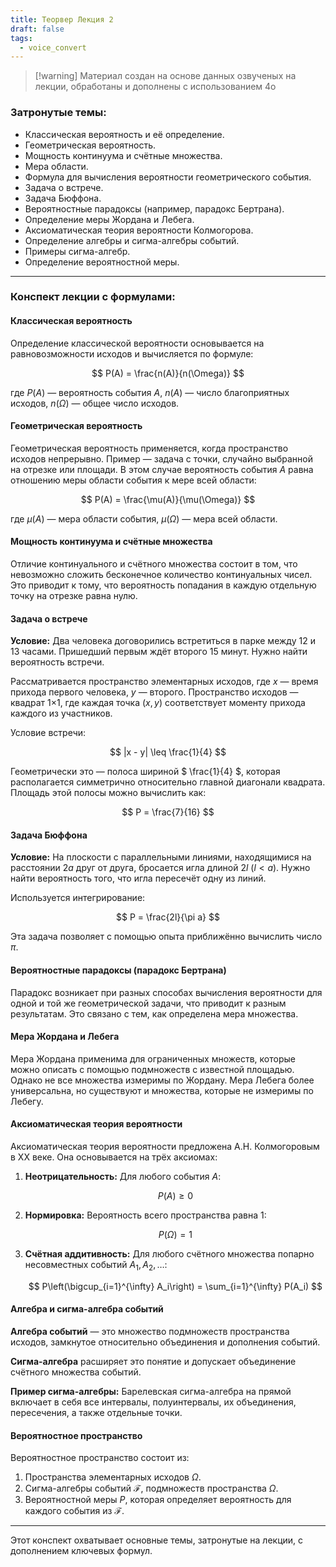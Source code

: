 ```yaml
---
title: Теорвер Лекция 2
draft: false
tags:
  - voice_convert
---
```


> [!warning] Материал создан на основе данных озвученых на лекции, обработаны и дополнены с использованием 4o

### Затронутые темы:

- Классическая вероятность и её определение.
- Геометрическая вероятность.
- Мощность континуума и счётные множества.
- Мера области.
- Формула для вычисления вероятности геометрического события.
- Задача о встрече.
- Задача Бюффона.
- Вероятностные парадоксы (например, парадокс Бертрана).
- Определение меры Жордана и Лебега.
- Аксиоматическая теория вероятности Колмогорова.
- Определение алгебры и сигма-алгебры событий.
- Примеры сигма-алгебр.
- Определение вероятностной меры.

---

### Конспект лекции с формулами:

#### Классическая вероятность
Определение классической вероятности основывается на равновозможности исходов и вычисляется по формуле:

$$
P(A) = \frac{n(A)}{n(\Omega)}
$$

где $P(A)$ — вероятность события $A$, $n(A)$ — число благоприятных исходов, $n(\Omega)$ — общее число исходов.

#### Геометрическая вероятность
Геометрическая вероятность применяется, когда пространство исходов непрерывно. Пример — задача с точки, случайно выбранной на отрезке или площади. В этом случае вероятность события $A$ равна отношению меры области события к мере всей области:

$$
P(A) = \frac{\mu(A)}{\mu(\Omega)}
$$

где $\mu(A)$ — мера области события, $\mu(\Omega)$ — мера всей области.

#### Мощность континуума и счётные множества
Отличие континуального и счётного множества состоит в том, что невозможно сложить бесконечное количество континуальных чисел. Это приводит к тому, что вероятность попадания в каждую отдельную точку на отрезке равна нулю.

#### Задача о встрече
**Условие:** Два человека договорились встретиться в парке между 12 и 13 часами. Пришедший первым ждёт второго 15 минут. Нужно найти вероятность встречи.

Рассматривается пространство элементарных исходов, где $x$ — время прихода первого человека, $y$ — второго. Пространство исходов — квадрат 1×1, где каждая точка $(x, y)$ соответствует моменту прихода каждого из участников.

Условие встречи:

$$
|x - y| \leq \frac{1}{4}
$$

Геометрически это — полоса шириной $ \frac{1}{4} $, которая располагается симметрично относительно главной диагонали квадрата. Площадь этой полосы можно вычислить как:

$$
P = \frac{7}{16}
$$

#### Задача Бюффона
**Условие:** На плоскости с параллельными линиями, находящимися на расстоянии $2a$ друг от друга, бросается игла длиной $2l$ ($l < a$). Нужно найти вероятность того, что игла пересечёт одну из линий.

Используется интегрирование:

$$
P = \frac{2l}{\pi a}
$$

Эта задача позволяет с помощью опыта приближённо вычислить число $\pi$.

#### Вероятностные парадоксы (парадокс Бертрана)
Парадокс возникает при разных способах вычисления вероятности для одной и той же геометрической задачи, что приводит к разным результатам. Это связано с тем, как определена мера множества.

#### Мера Жордана и Лебега
Мера Жордана применима для ограниченных множеств, которые можно описать с помощью подмножеств с известной площадью. Однако не все множества измеримы по Жордану. Мера Лебега более универсальна, но существуют и множества, которые не измеримы по Лебегу.

#### Аксиоматическая теория вероятности
Аксиоматическая теория вероятности предложена А.Н. Колмогоровым в XX веке. Она основывается на трёх аксиомах:

1. **Неотрицательность:** Для любого события $A$:

   $$
   P(A) \geq 0
   $$

2. **Нормировка:** Вероятность всего пространства равна 1:

   $$
   P(\Omega) = 1
   $$

3. **Счётная аддитивность:** Для любого счётного множества попарно несовместных событий $A_1, A_2, \dots$:

   $$
   P\left(\bigcup_{i=1}^{\infty} A_i\right) = \sum_{i=1}^{\infty} P(A_i)
   $$

#### Алгебра и сигма-алгебра событий
**Алгебра событий** — это множество подмножеств пространства исходов, замкнутое относительно объединения и дополнения событий.

**Сигма-алгебра** расширяет это понятие и допускает объединение счётного множества событий.

**Пример сигма-алгебры:** Барелевская сигма-алгебра на прямой включает в себя все интервалы, полуинтервалы, их объединения, пересечения, а также отдельные точки.

#### Вероятностное пространство
Вероятностное пространство состоит из:
1. Пространства элементарных исходов $\Omega$.
2. Сигма-алгебры событий $\mathcal{F}$, подмножеств пространства $\Omega$.
3. Вероятностной меры $P$, которая определяет вероятность для каждого события из $\mathcal{F}$.

---

Этот конспект охватывает основные темы, затронутые на лекции, с дополнением ключевых формул.